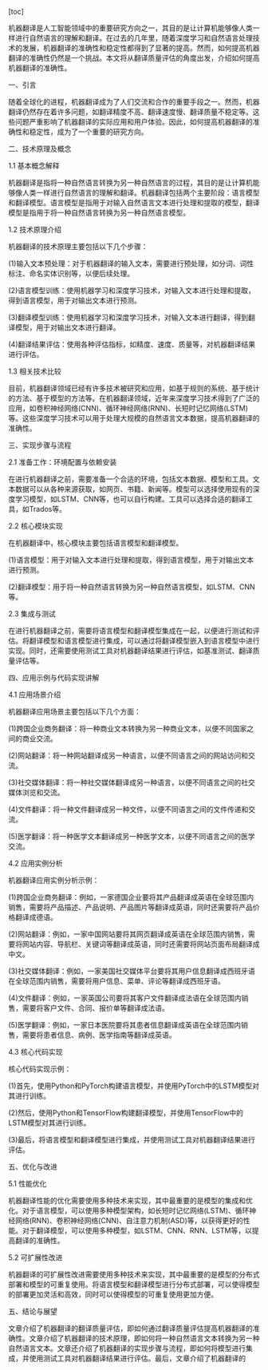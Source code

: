 
[toc]                    
                
                
机器翻译是人工智能领域中的重要研究方向之一，其目的是让计算机能够像人类一样进行自然语言的理解和翻译。在过去的几年里，随着深度学习和自然语言处理技术的发展，机器翻译的准确性和稳定性都得到了显著的提高。然而，如何提高机器翻译的准确性仍然是一个挑战。本文将从翻译质量评估的角度出发，介绍如何提高机器翻译的准确性。

一、引言

随着全球化的进程，机器翻译成为了人们交流和合作的重要手段之一。然而，机器翻译仍然存在着许多问题，如翻译精度不高、翻译速度慢、翻译质量不稳定等。这些问题严重影响了机器翻译的实际应用和用户体验。因此，如何提高机器翻译的准确性和稳定性，成为了一个重要的研究方向。

二、技术原理及概念

1.1 基本概念解释

机器翻译是指将一种自然语言转换为另一种自然语言的过程，其目的是让计算机能够像人类一样进行自然语言的理解和翻译。机器翻译包括两个主要阶段：语言模型和翻译模型。语言模型是指用于对输入自然语言文本进行处理和提取的模型，翻译模型是指用于将一种自然语言转换为另一种自然语言模型。

1.2 技术原理介绍

机器翻译的技术原理主要包括以下几个步骤：

(1)输入文本预处理：对于机器翻译的输入文本，需要进行预处理，如分词、词性标注、命名实体识别等，以便后续处理。

(2)语言模型训练：使用机器学习和深度学习技术，对输入文本进行处理和提取，得到语言模型，用于对输出文本进行预测。

(3)翻译模型训练：使用机器学习和深度学习技术，对输入文本进行翻译，得到翻译模型，用于对输出文本进行翻译。

(4)翻译结果评估：使用各种评估指标，如精度、速度、质量等，对机器翻译结果进行评估。

1.3 相关技术比较

目前，机器翻译领域已经有许多技术被研究和应用，如基于规则的系统、基于统计的方法、基于模型的方法等。在机器翻译领域，近年来深度学习技术得到了广泛的应用，如卷积神经网络(CNN)、循环神经网络(RNN)、长短时记忆网络(LSTM)等。这些深度学习技术可以用于处理大规模的自然语言文本数据，提高机器翻译的准确性。

三、实现步骤与流程

2.1 准备工作：环境配置与依赖安装

在进行机器翻译之前，需要准备一个合适的环境，包括文本数据、模型和工具。文本数据可以从各种来源获取，如网页、书籍、新闻等。模型可以选择使用现有的深度学习模型，如LSTM、CNN等，也可以自行构建。工具可以选择合适的翻译工具，如Trados等。

2.2 核心模块实现

在机器翻译中，核心模块主要包括语言模型和翻译模型。

(1)语言模型：用于对输入文本进行处理和提取，得到语言模型，用于对输出文本进行预测。

(2)翻译模型：用于将一种自然语言转换为另一种自然语言模型，如LSTM、CNN等。

2.3 集成与测试

在进行机器翻译之前，需要将语言模型和翻译模型集成在一起，以便进行测试和评估。将翻译模型和语言模型进行集成，可以通过将翻译模型嵌入到语言模型中进行实现。同时，还需要使用测试工具对机器翻译结果进行评估，如基准测试、翻译质量评估等。

四、应用示例与代码实现讲解

4.1 应用场景介绍

机器翻译应用场景主要包括以下几个方面：

(1)跨国企业商务翻译：将一种商业文本转换为另一种商业文本，以便不同国家之间的商业交流。

(2)网站翻译：将一种网站翻译成另一种语言，以便不同语言之间的网站访问和交流。

(3)社交媒体翻译：将一种社交媒体翻译成另一种语言，以便不同语言之间的社交媒体浏览和交流。

(4)文件翻译：将一种文件翻译成另一种文件，以便不同语言之间的文件传递和交流。

(5)医学翻译：将一种医学文本翻译成另一种医学文本，以便不同语言之间的医学交流。

4.2 应用实例分析

机器翻译应用实例分析示例：

(1)跨国企业商务翻译：例如，一家德国企业要将其产品翻译成英语在全球范围内销售，需要将产品描述、产品说明、产品图片等翻译成英语，同时还需要将产品价格翻译成德语。

(2)网站翻译：例如，一家中国网站要将其网页翻译成英语在全球范围内销售，需要将网站内容、导航栏、关键词等翻译成英语，同时还需要将网站页面布局翻译成中文。

(3)社交媒体翻译：例如，一家美国社交媒体平台要将其用户信息翻译成西班牙语在全球范围内销售，需要将用户信息、菜单、评论等翻译成西班牙语。

(4)文件翻译：例如，一家英国公司要将其客户文件翻译成法语在全球范围内销售，需要将客户文件、合同、报价单等翻译成法语。

(5)医学翻译：例如，一家日本医院要将其患者信息翻译成英语在全球范围内销售，需要将患者信息、病例、医学指南等翻译成英语。

4.3 核心代码实现

核心代码实现示例：

(1)首先，使用Python和PyTorch构建语言模型，并使用PyTorch中的LSTM模型对其进行训练。

(2)然后，使用Python和TensorFlow构建翻译模型，并使用TensorFlow中的LSTM模型对其进行训练。

(3)最后，将语言模型和翻译模型进行集成，并使用测试工具对机器翻译结果进行评估。

五、优化与改进

5.1 性能优化

机器翻译性能的优化需要使用多种技术来实现，其中最重要的是模型的集成和优化。对于语言模型，可以使用多种模型架构，如长短时记忆网络(LSTM)、循环神经网络(RNN)、卷积神经网络(CNN)、自注意力机制(ASD)等，以获得更好的性能。对于翻译模型，可以使用多种模型，如LSTM、CNN、RNN、LSTM等，以提高翻译的准确性。

5.2 可扩展性改进

机器翻译的可扩展性改进需要使用多种技术来实现，其中最重要的是模型的分布式部署和模型的可重复使用。将语言模型和翻译模型进行分布式部署，可以使得模型的部署更加灵活和高效，同时可以使得模型的可重复使用更加方便。

五、结论与展望

文章介绍了机器翻译的翻译质量评估，即如何通过翻译质量评估提高机器翻译的准确性。文章介绍了机器翻译的技术原理，即如何将一种自然语言文本转换为另一种自然语言文本。文章还介绍了机器翻译的实现步骤与流程，即如何将模型进行集成，并使用测试工具对机器翻译结果进行评估。最后，文章介绍了机器翻译的

